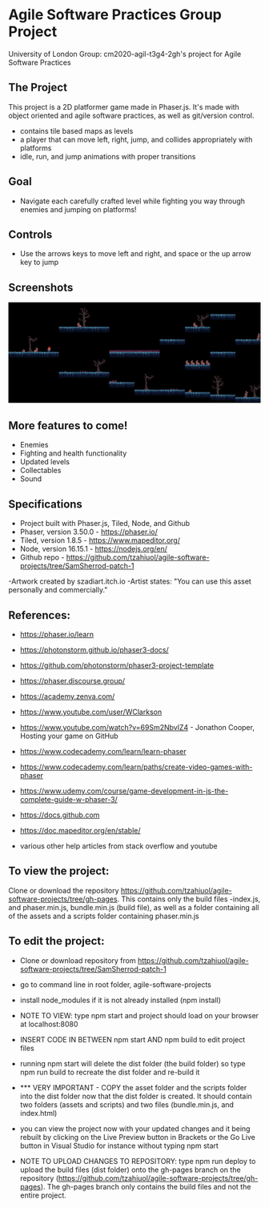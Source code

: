 # Agile Software Practices Group Project

University of London Group: cm2020-agil-t3g4-2gh's project for Agile Software Practices

## The Project

This project is a 2D platformer game made in Phaser.js. It's made 
with object oriented and agile software practices, as well as git/version control.

- contains tile based maps as levels
- a player that can move left, right, jump, and collides appropriately with platforms
- idle, run, and jump animations with proper transitions

## Goal

- Navigate each carefully crafted level while fighting you way through enemies and jumping on platforms!

## Controls

- Use the arrows keys to move left and right, and space or the up arrow key to jump

## Screenshots

![sample_level_screenshot](/assets/screenshots/2d_platformer_sample_img.png)

## More features to come!

- Enemies
- Fighting and health functionality
- Updated levels
- Collectables
- Sound

## Specifications

- Project built with Phaser.js, Tiled, Node, and Github
- Phaser, version 3.50.0 - https://phaser.io/ 
- Tiled, version 1.8.5 - https://www.mapeditor.org/
- Node, version 16.15.1 - https://nodejs.org/en/
- Github repo - https://github.com/tzahiuol/agile-software-projects/tree/SamSherrod-patch-1

-Artwork created by szadiart.itch.io
-Artist states: "You can use this asset personally and commercially."

## References:

- https://phaser.io/learn
- https://photonstorm.github.io/phaser3-docs/
- https://github.com/photonstorm/phaser3-project-template
- https://phaser.discourse.group/
- https://academy.zenva.com/
- https://www.youtube.com/user/WClarkson
- https://www.youtube.com/watch?v=69Sm2NbvlZ4 - Jonathon Cooper, Hosting your game on GitHub
- https://www.codecademy.com/learn/learn-phaser
- https://www.codecademy.com/learn/paths/create-video-games-with-phaser
- https://www.udemy.com/course/game-development-in-js-the-complete-guide-w-phaser-3/
- https://docs.github.com
- https://doc.mapeditor.org/en/stable/

- various other help articles from stack overflow and youtube

## To view the project:

Clone or download the repository https://github.com/tzahiuol/agile-software-projects/tree/gh-pages. This contains only the build files -index.js, and phaser.min.js, bundle.min.js (build file), as well as a folder containing all of the assets and a scripts folder containing phaser.min.js

## To edit the project:

- Clone or download repository from https://github.com/tzahiuol/agile-software-projects/tree/SamSherrod-patch-1
- go to command line in root folder, agile-software-projects
- install node_modules if it is not already installed (npm install)

- NOTE TO VIEW: type npm start and project should load on your browser at localhost:8080

- INSERT CODE IN BETWEEN npm start AND npm build to edit project files

- running npm start will delete the dist folder (the build folder) so type npm run build to recreate the dist folder and re-build it
- *** VERY IMPORTANT - COPY the asset folder and the scripts folder into the dist folder now that the dist folder is created. It should contain two folders (assets and scripts) and two files (bundle.min.js, and index.html)
- you can view the project now with your updated changes and it being rebuilt by clicking on the Live Preview button in Brackets or the Go Live button in Visual Studio for instance without typing npm start


- NOTE TO UPLOAD CHANGES TO REPOSITORY: type npm run deploy to upload the build files (dist folder) onto the gh-pages branch on the repository (https://github.com/tzahiuol/agile-software-projects/tree/gh-pages). The gh-pages branch only contains the build files and not the entire project.